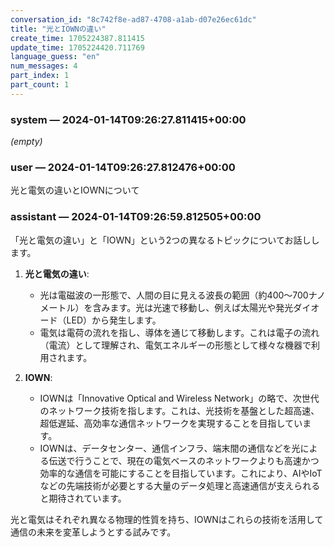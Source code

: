 ```yaml
---
conversation_id: "8c742f8e-ad87-4708-a1ab-d07e26ec61dc"
title: "光とIOWNの違い"
create_time: 1705224387.811415
update_time: 1705224420.711769
language_guess: "en"
num_messages: 4
part_index: 1
part_count: 1
---
```


### system — 2024-01-14T09:26:27.811415+00:00

_(empty)_

### user — 2024-01-14T09:26:27.812476+00:00

光と電気の違いとIOWNについて

### assistant — 2024-01-14T09:26:59.812505+00:00

「光と電気の違い」と「IOWN」という2つの異なるトピックについてお話しします。

1. **光と電気の違い**: 
   - 光は電磁波の一形態で、人間の目に見える波長の範囲（約400〜700ナノメートル）を含みます。光は光速で移動し、例えば太陽光や発光ダイオード（LED）から発生します。
   - 電気は電荷の流れを指し、導体を通じて移動します。これは電子の流れ（電流）として理解され、電気エネルギーの形態として様々な機器で利用されます。

2. **IOWN**:
   - IOWNは「Innovative Optical and Wireless Network」の略で、次世代のネットワーク技術を指します。これは、光技術を基盤とした超高速、超低遅延、高効率な通信ネットワークを実現することを目指しています。
   - IOWNは、データセンター、通信インフラ、端末間の通信などを光による伝送で行うことで、現在の電気ベースのネットワークよりも高速かつ効率的な通信を可能にすることを目指しています。これにより、AIやIoTなどの先端技術が必要とする大量のデータ処理と高速通信が支えられると期待されています。

光と電気はそれぞれ異なる物理的性質を持ち、IOWNはこれらの技術を活用して通信の未来を変革しようとする試みです。
